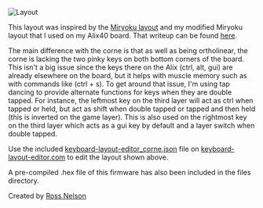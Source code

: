 ![Layout](files/Layout.png)

This layout was inspired by the [Miryoku layout](https://github.com/qmk/qmk_firmware/tree/master/users/manna-harbour_miryoku) and my modified Miryoku layout that I used on my Alix40 board. That writeup can be found [here](../../alix40/ross/README.md).

The main difference with the corne is that as well as being ortholinear, the corne is lacking the two pinky keys on both bottom corners of the board. This isn't a big issue since the keys there on the Alix (ctrl, alt, gui) are already elsewhere on the board, but it helps with muscle memory such as with commands like (ctrl + s).
To get around that issue, I'm using tap dancing to provide alternate functions for keys when they are double tapped. For instance, the leftmost key on the third layer will act as ctrl when tapped or held, but act as shift when double tapped or tapped and then held (this is inverted on the game layer). This is also used on the rightmost key on the third layer which acts as a gui key by default and a layer switch when double tapped.



Use the included [keyboard-layout-editor_corne.json](files/keyboard-layout-editor_corne.json) file on [keyboard-layout-editor.com](http://www.keyboard-layout-editor.com) to edit the layout shown above.

A pre-compiled .hex file of this firmware has also been included in the files directory.

Created by [Ross Nelson](https://rossnelson.me)